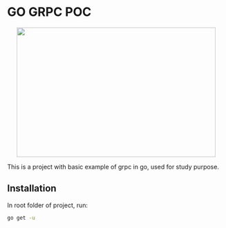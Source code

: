 # GO GRPC POC

<div style="text-align: center;">
    <img width="460" height="300" src="https://devblogs.microsoft.com/aspnet/wp-content/uploads/sites/16/2019/11/grpc-icon-color-1.png" alt="">
</div>

This is a project with basic example of grpc in go, used for study purpose.

## Installation

In root folder of project, run:

```bash
go get -u
```